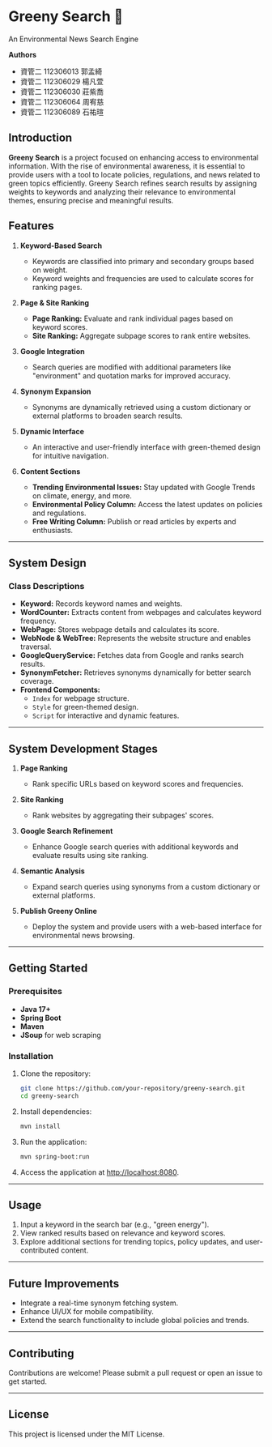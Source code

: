 # Greeny Search 🌱  
An Environmental News Search Engine  

**Authors**  
- 資管二 112306013 郭孟綺  
- 資管二 112306029 楊凡萱  
- 資管二 112306030 莊紫喬  
- 資管二 112306064 周宥慈  
- 資管二 112306089 石祐瑄

## Introduction  
**Greeny Search** is a project focused on enhancing access to environmental information. With the rise of environmental awareness, it is essential to provide users with a tool to locate policies, regulations, and news related to green topics efficiently. Greeny Search refines search results by assigning weights to keywords and analyzing their relevance to environmental themes, ensuring precise and meaningful results.

## Features  
1. **Keyword-Based Search**  
   - Keywords are classified into primary and secondary groups based on weight.
   - Keyword weights and frequencies are used to calculate scores for ranking pages.  

2. **Page & Site Ranking**  
   - **Page Ranking:** Evaluate and rank individual pages based on keyword scores.  
   - **Site Ranking:** Aggregate subpage scores to rank entire websites.  

3. **Google Integration**  
   - Search queries are modified with additional parameters like "environment" and quotation marks for improved accuracy.  

4. **Synonym Expansion**  
   - Synonyms are dynamically retrieved using a custom dictionary or external platforms to broaden search results.  

5. **Dynamic Interface**  
   - An interactive and user-friendly interface with green-themed design for intuitive navigation.  

6. **Content Sections**  
   - **Trending Environmental Issues:** Stay updated with Google Trends on climate, energy, and more.  
   - **Environmental Policy Column:** Access the latest updates on policies and regulations.  
   - **Free Writing Column:** Publish or read articles by experts and enthusiasts.  

---

## System Design  

### Class Descriptions  
- **Keyword:** Records keyword names and weights.  
- **WordCounter:** Extracts content from webpages and calculates keyword frequency.  
- **WebPage:** Stores webpage details and calculates its score.  
- **WebNode & WebTree:** Represents the website structure and enables traversal.  
- **GoogleQueryService:** Fetches data from Google and ranks search results.  
- **SynonymFetcher:** Retrieves synonyms dynamically for better search coverage.  
- **Frontend Components:**  
  - `Index` for webpage structure.  
  - `Style` for green-themed design.  
  - `Script` for interactive and dynamic features.  

---

## System Development Stages  
1. **Page Ranking**  
   - Rank specific URLs based on keyword scores and frequencies.  

2. **Site Ranking**  
   - Rank websites by aggregating their subpages' scores.  

3. **Google Search Refinement**  
   - Enhance Google search queries with additional keywords and evaluate results using site ranking.  

4. **Semantic Analysis**  
   - Expand search queries using synonyms from a custom dictionary or external platforms.  

5. **Publish Greeny Online**  
   - Deploy the system and provide users with a web-based interface for environmental news browsing.  

---

## Getting Started  

### Prerequisites  
- **Java 17+**  
- **Spring Boot**  
- **Maven**  
- **JSoup** for web scraping  

### Installation  
1. Clone the repository:  
   ```bash  
   git clone https://github.com/your-repository/greeny-search.git  
   cd greeny-search  
   ```  
2. Install dependencies:  
   ```bash  
   mvn install  
   ```  
3. Run the application:  
   ```bash  
   mvn spring-boot:run  
   ```  
4. Access the application at [http://localhost:8080](http://localhost:8080).  

---

## Usage  
1. Input a keyword in the search bar (e.g., "green energy").  
2. View ranked results based on relevance and keyword scores.  
3. Explore additional sections for trending topics, policy updates, and user-contributed content.  

---

## Future Improvements  
- Integrate a real-time synonym fetching system.  
- Enhance UI/UX for mobile compatibility.  
- Extend the search functionality to include global policies and trends.  

---

## Contributing  
Contributions are welcome! Please submit a pull request or open an issue to get started.  

---

## License  
This project is licensed under the MIT License.  



